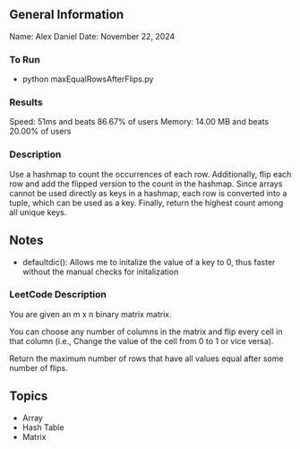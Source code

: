 ## General Information
Name: Alex Daniel
Date: November 22, 2024

### To Run
- python maxEqualRowsAfterFlips.py

### Results
Speed: 51ms and beats 86.67% of users
Memory: 14.00 MB and beats 20.00% of users

### Description
Use a hashmap to count the occurrences of each row. Additionally, flip each row and add the flipped version to the count in the hashmap. Since arrays cannot be used directly as keys in a hashmap, each row is converted into a tuple, which can be used as a key. Finally, return the highest count among all unique keys.

## Notes
- defaultdic(): Allows me to initalize the value of a key to 0, thus faster without the manual checks for initalization

### LeetCode Description
You are given an m x n binary matrix matrix.

You can choose any number of columns in the matrix and flip every cell in that column (i.e., Change the value of the cell from 0 to 1 or vice versa).

Return the maximum number of rows that have all values equal after some number of flips.

## Topics
- Array
- Hash Table
- Matrix